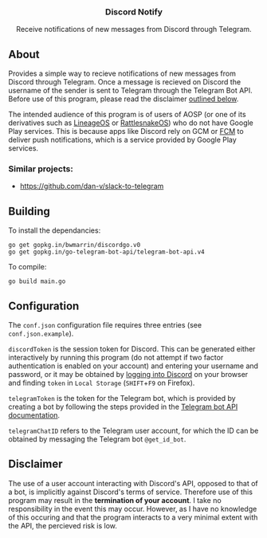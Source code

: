 <div align="center">
<p align="center">
  <p align="center">
    <h3 align="center">Discord Notify</h3>
    <p align="center">
      Receive notifications of new messages from Discord through Telegram.
    </p>
  </p>
</p>
</div>

## About

Provides a simple way to recieve notifications of new messages from Discord through Telegram. Once a message is recieved on Discord the username of the sender is sent to Telegram through the Telegram Bot API. Before use of this program, please read the disclaimer [outlined below](#disclaimer). 

The intended audience of this program is of users of AOSP (or one of its derivatives such as [LineageOS](https://www.lineageos.org/) or [RattlesnakeOS](https://github.com/dan-v/rattlesnakeos-stack)) who do not have Google Play services. This is because apps like Discord rely on GCM or [FCM](https://firebase.google.com/docs/cloud-messaging/) to deliver push notifications, which is a service provided by Google Play services.

### Similar projects:

- https://github.com/dan-v/slack-to-telegram

## Building

To install the dependancies:

```
go get gopkg.in/bwmarrin/discordgo.v0
go get gopkg.in/go-telegram-bot-api/telegram-bot-api.v4
```

To compile:

```
go build main.go
```

## Configuration

The `conf.json` configuration file requires three entries (see `conf.json.example`).

`discordToken` is the session token for Discord. This can be generated either interactively by running this program (do not attempt if two factor authentication is enabled on your account) and entering your username and password, or it may be obtained by [logging into Discord](https://discordapp.com/login) on your browser and finding `token` in `Local Storage` (`SHIFT`+`F9` on Firefox).

`telegramToken` is the token for the Telegram bot, which is provided by creating a bot by following the steps provided in the [Telegram bot API documentation](https://core.telegram.org/bots#3-how-do-i-create-a-bot).

[//]: # (TODO: Make this process interactive, similar to the generation of the Telegram token.)
`telegramChatID` refers to the Telegram user account, for which the ID can be obtained by messaging the Telegram bot `@get_id_bot`.

## Disclaimer

The use of a user account interacting with Discord's API, opposed to that of a bot, is implicitly against Discord's terms of service. Therefore use of this program may result in the **termination of your account**. I take no responsibility in the event this may occur. However, as I have no knowledge of this occuring and that the program interacts to a very minimal extent with the API, the percieved risk is low.
